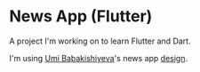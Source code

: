 # News App (Flutter)

A project I'm working on to learn Flutter and Dart.

I'm using [Umi Babakishiyeva](https://www.behance.net/umibabakishiyeva)'s news app [design](https://www.behance.net/gallery/102996435/News-App-Design).